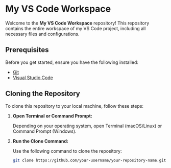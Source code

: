 # My VS Code Workspace

Welcome to the **My VS Code Workspace** repository! This repository contains the entire workspace of my VS Code project, including all necessary files and configurations.

## Prerequisites

Before you get started, ensure you have the following installed:

- [Git](https://git-scm.com/downloads)
- [Visual Studio Code](https://code.visualstudio.com/)

## Cloning the Repository

To clone this repository to your local machine, follow these steps:

1. **Open Terminal or Command Prompt:**

   Depending on your operating system, open Terminal (macOS/Linux) or Command Prompt (Windows).

2. **Run the Clone Command:**

   Use the following command to clone the repository:
   ```bash
   git clone https://github.com/your-username/your-repository-name.git
